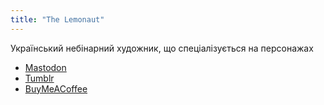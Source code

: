 ```yaml
---
title: "The Lemonaut"
---
```

Український небінарний художник, що спеціалізується на персонажах

- [Mastodon](https://mastodon.art/@the_lemonaut)
- [Tumblr](https://www.tumblr.com/the-lemonaut)
- [BuyMeACoffee](https://buymeacoffee.com/thelemonaut)
